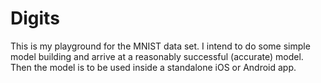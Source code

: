 # Digits

This is my playground for the MNIST data set. I intend to do some simple model building and arrive at a reasonably successful (accurate) model. Then the model is to be used inside a standalone iOS or Android app. 

